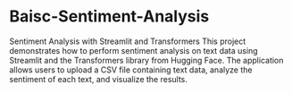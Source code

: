 # Baisc-Sentiment-Analysis
Sentiment Analysis with Streamlit and Transformers This project demonstrates how to perform sentiment analysis on text data using Streamlit and the Transformers library from Hugging Face. The application allows users to upload a CSV file containing text data, analyze the sentiment of each text, and visualize the results.
